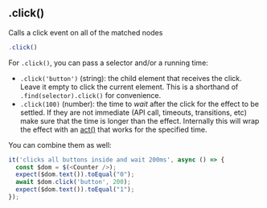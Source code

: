 ## .click()

Calls a click event on all of the matched nodes

```js
.click()
```




For `.click()`, you can pass a selector and/or a running time:
- `.click('button')` (string): the child element that receives the click. Leave it empty to click the current element. This is a shorthand of `.find(selector).click()` for convenience.
- `.click(100)` (number): the time to *wait* after the click for the effect to be settled. If they are not immediate (API call, timeouts, transitions, etc) make sure that the time is longer than the effect. Internally this will wrap the effect with an [act()](https://reactjs.org/docs/test-utils.html#act) that works for the specified time.

You can combine them as well:

```js
it('clicks all buttons inside and wait 200ms', async () => {
  const $dom = $(<Counter />);
  expect($dom.text()).toEqual("0");
  await $dom.click('button', 200);
  expect($dom.text()).toEqual("1");
});
```
